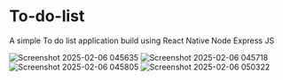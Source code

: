 # To-do-list
A simple To do list application build using React Native Node Express JS

![Screenshot 2025-02-06 045635](https://github.com/user-attachments/assets/7c77aefd-9ce7-4bc6-8d98-da5a014bf2bf)
![Screenshot 2025-02-06 045718](https://github.com/user-attachments/assets/1d64a89b-1e7a-4505-80a1-42a54e3a0587)
![Screenshot 2025-02-06 045805](https://github.com/user-attachments/assets/259bbd13-e4f5-459d-af52-460e9cf7404a)
![Screenshot 2025-02-06 050322](https://github.com/user-attachments/assets/25a58c6d-84ba-45b4-ba14-6d1638a954d8)
